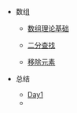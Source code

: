 <!-- Docsify/_sidebar.md -->

* 数组

  * [数组理论基础](array/Definition.md)

  * [二分查找](array/Binary-Search.md)
  * [移除元素](array/RemoveElement.md)

* 总结
  * [Day1](summary/Day1.md)
  * 

